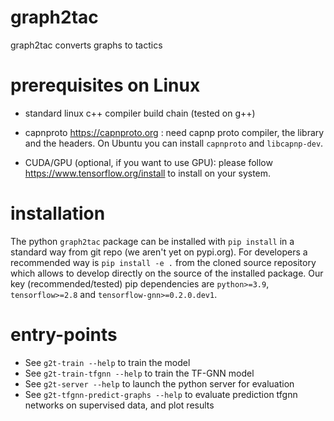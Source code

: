 # graph2tac
graph2tac converts graphs to tactics

# prerequisites on Linux

- standard linux c++ compiler build chain (tested on g++)

- capnproto https://capnproto.org : need capnp proto compiler, the library and the headers. On Ubuntu you can install `capnproto` and `libcapnp-dev`.

- CUDA/GPU (optional, if you want to use GPU): please follow https://www.tensorflow.org/install to install on your system.

# installation 

The python `graph2tac` package can be installed with `pip install` in a standard way from git repo (we aren't yet on pypi.org). For developers a recommended way is `pip install -e .` from the cloned source repository which allows to develop directly on the source of the installed package. Our key (recommended/tested) pip dependencies are `python>=3.9`,  `tensorflow>=2.8` and `tensorflow-gnn>=0.2.0.dev1`.

# entry-points

- See `g2t-train --help` to train the model
- See `g2t-train-tfgnn --help` to train the TF-GNN model
- See `g2t-server --help` to launch the python server for evaluation
- See `g2t-tfgnn-predict-graphs --help` to evaluate prediction tfgnn networks on supervised data, and plot results
